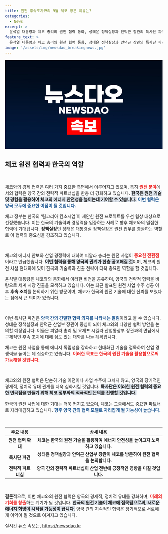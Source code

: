 ```yaml
---
title: 원전 후속조치尹의 9월 체코 방문 이유는?
categories:
  - News
excerpt: >
  윤석열 대통령과 체코 총리의 원전 협력 통화, 성태윤 정책실장과 안덕근 장관의 특사단 파견! 체코 신규 원전 프로젝트에서 한국이 탁월한 성과를 거두며 ‘원전 르네상스’ 시대가 열린다.
feature_text: >
  윤석열 대통령과 체코 총리의 원전 협력 통화, 성태윤 정책실장과 안덕근 장관의 특사단 파견! 체코 신규 원전 프로젝트에서 한국이 탁월한 성과를 거두며 ‘원전 르네상스’ 시대가 열린다.
image: '/assets/img/newsdao_breakingnews.jpg'
---
```


<p><img src="/assets/img/newsdao_breakingnews.jpg" alt="bookingtag 속보" /></p>

<h2 data-ke-size="size26">체코 원전 협력과 한국의 역할</h2>

<p data-ke-size="size16">&nbsp;</p>

<p>체코와의 경제 협력은 여러 가지 중요한 측면에서 이루어지고 있으며, 특히 <b><span style="color: #ee2323;">원전 분야</span></b>에서의 협력은 양국 간의 전략적 파트너십을 한층 더 강화하고 있습니다. <b><span style="background-color: #21538527;">한국은 원전 기술 및 경험을 활용하여 체코의 에너지 안전성을 높이는데 기여할 수 있습니다.</span></b> <b><span style="color: #1a5490;">이번 협력은 양국 모두에 중요한 이점이 될 것입니다.</span></b> </p>

<p>체코 정부는 한국의 ‘팀코리아 컨소시엄’이 제안한 원전 프로젝트를 우선 협상 대상으로 선정했습니다. 이는 한국의 기술력과 경쟁력을 입증하는 사례로 향후 체코와의 밀접한 협력이 기대됩니다. <b>정책실장</b>인 성태윤 대통령실 정책실장은 원전 업무를 총괄하는 역할로 이 협력의 중요성을 강조하고 있습니다. </p>

<p data-ke-size="size16">&nbsp;</p>

<p>체코의 에너지 안보와 산업 경쟁력에 대하여 피알라 총리는 원전 사업이 <b><span style="color: #ee2323;">중요한 전환점</span></b>이라고 언급했습니다. <b><span style="background-color: #21538527;">이번 협력을 통해 양국의 관계가 한층 공고해질 것</span></b>이며, 체코의 원전 시설 현대화에 있어 한국의 기술력과 진출 전략이 더욱 중요한 역할을 할 것입니다. </p>

<p>윤석열 대통령은 체코와의 통화에서 이러한 비전을 공유하며, 양국의 전략적 협력을 바탕으로 세계 시장 진출을 모색하고 있습니다. 이는 최근 발표된 원전 사업 수주 성공 이후 <b>후속 조치</b>를 논의하기 위한 방문이며, 체코가 한국의 원전 기술에 대한 신뢰를 보였다는 점에서 큰 의미가 있습니다. </p>

<p data-ke-size="size16">&nbsp;</p>

<p>이번 특사단 파견은 <b><span style="color: #1a5490;">양국 간의 긴밀한 협력 의지를 나타내는 알림</span></b>이라고 볼 수 있습니다. 성태윤 정책실장과 안덕근 산업부 장관이 중심이 되어 체코와의 다양한 협력 방안을 논의할 예정입니다. 이들은 피알라 총리 및 요제프 시켈라 산업통상부 장관과의 면담에서 구체적인 후속 조치에 대해 심도 있는 대화를 나눌 계획입니다.</p>

<p>체코는 원전 사업을 통해 에너지 독립성을 강화하고 현대화된 기술을 접목하여 산업 경쟁력을 높이는 데 집중하고 있습니다. <b><span style="color: #ee2323;">이러한 목표는 한국의 원전 기술을 활용함으로써 가능해질 것입니다.</span></b> </p>

<p data-ke-size="size16">&nbsp;</p>

<p>체코와의 원전 협력은 단순히 기술 이전이나 사업 수주에 그치지 않고, 양국의 장기적인 경제적, 정치적 유대 관계를 더욱 심화시킬 것입니다. <b><span style="background-color: #21538527;">특사단은 이러한 원전 협력의 중요한 변곡점을 만들기 위해 체코 정부와의 적극적인 논의를 진행할 것입니다.</span></b></p>

<p>한국의 원전 사업에 대한 기대는 더욱 커지고 있으며, 체코는 그중에서도 중요한 파트너로 자리매김하고 있습니다. <b><span style="color: #1a5490;">향후 양국 간의 협력 모델로 자리잡게 될 가능성이 높습니다.</span></b> </p>

<p data-ke-size="size16">&nbsp;</p>

<table style="width: 100%;">
    <thead>
        <tr>
            <th style="text-align: center;"><b>주요 내용</b></th>
            <th style="text-align: center;"><b>상세 내용</b></th>
        </tr>
    </thead>
    <tbody>
        <tr>
            <td style="text-align: center; height: 17px;"><b>원전 협력 확대</b></td>
            <td style="text-align: center; height: 17px;"><b>체코는 한국의 원전 기술을 활용하여 에너지 안전성을 높이고자 노력하고 있습니다.</b></td>
        </tr>
        <tr>
            <td style="text-align: center; height: 17px;"><b>특사단 파견</b></td>
            <td style="text-align: center; height: 17px;"><b>성태윤 정책실장과 안덕근 산업부 장관이 체코를 방문하여 원전 협력을 논의합니다.</b></td>
        </tr>
        <tr>
            <td style="text-align: center; height: 17px;"><b>전략적 파트너십</b></td>
            <td style="text-align: center; height: 17px;"><b>양국 간의 전략적 파트너십이 산업 전반에 긍정적인 영향을 미칠 것입니다.</b></td>
        </tr>
    </tbody>
</table>

<p data-ke-size="size16">&nbsp;</p>

<p><strong>결론</strong>적으로, 이번 체코와의 원전 협력은 양국의 경제적, 정치적 유대를 강화하며, <b><span style="color: #ee2323;">미래의 기회를 창출</span></b>하는 계기가 될 것입니다. <b><span style="background-color: #21538527;">한국의 원전 기술이 체코에 접목됨으로써, 새로운 에너지 혁명이 시작될 가능성이 큽니다.</span></b> 양국 간의 지속적인 협력은 장기적으로 서로에게 이익이 될 것으로 여겨지고 있습니다.</p>
실시간 뉴스 속보는, <a href="https://newsdao.kr" rel="dofollow">https://newsdao.kr</a>


